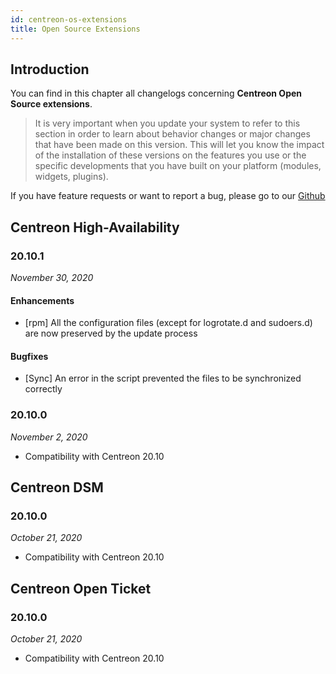```yaml
---
id: centreon-os-extensions
title: Open Source Extensions
---
```


## Introduction

You can find in this chapter all changelogs concerning **Centreon Open Source
extensions**.

> It is very important when you update your system to refer to this
> section in order to learn about behavior changes or major changes that
> have been made on this version. This will let you know the impact of
> the installation of these versions on the features you use or the
> specific developments that you have built on your platform (modules,
> widgets, plugins).

If you have feature requests or want to report a bug, please go to our
[Github](https://github.com/centreon/centreon/issues/new/choose)

## Centreon High-Availability

### 20.10.1

*November 30, 2020*

#### Enhancements

- [rpm] All the configuration files (except for logrotate.d and sudoers.d)
  are now preserved by the update process

#### Bugfixes

- [Sync] An error in the script prevented the files to be synchronized
  correctly

### 20.10.0

*November 2, 2020*

- Compatibility with Centreon 20.10

## Centreon DSM

### 20.10.0

*October 21, 2020*

- Compatibility with Centreon 20.10

## Centreon Open Ticket

### 20.10.0

*October 21, 2020*

- Compatibility with Centreon 20.10
